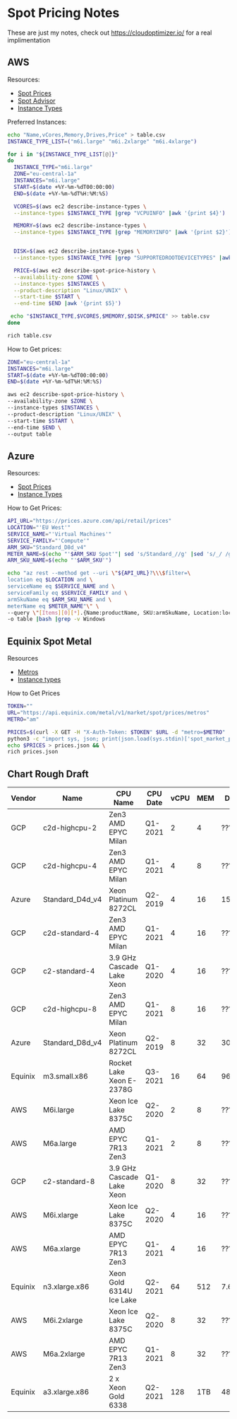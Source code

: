 # Spot Pricing Notes

These are just my notes, check out https://cloudoptimizer.io/ for a real implimentation 
## AWS

Resources:

- [Spot Prices](https://aws.amazon.com/ec2/spot/pricing/)
- [Spot Advisor](https://aws.amazon.com/ec2/spot/instance-advisor/)
- [Instance Types](https://aws.amazon.com/ec2/instance-types/)

Preferred Instances:

```bash
echo "Name,vCores,Memory,Drives,Price" > table.csv
INSTANCE_TYPE_LIST=("m6i.large" "m6i.2xlarge" "m6i.4xlarge")

for i in "${INSTANCE_TYPE_LIST[@]}"
do
  INSTANCE_TYPE="m6i.large"
  ZONE="eu-central-1a"
  INSTANCES="m6i.large"
  START=$(date +%Y-%m-%dT00:00:00)
  END=$(date +%Y-%m-%dT%H:%M:%S)

  VCORES=$(aws ec2 describe-instance-types \
  --instance-types $INSTANCE_TYPE |grep "VCPUINFO" |awk '{print $4}')

  MEMORY=$(aws ec2 describe-instance-types \
  --instance-types $INSTANCE_TYPE |grep "MEMORYINFO" |awk '{print $2}')


  DISK=$(aws ec2 describe-instance-types \
  --instance-types $INSTANCE_TYPE |grep "SUPPORTEDROOTDEVICETYPES" |awk '{print $2}')

  PRICE=$(aws ec2 describe-spot-price-history \
  --availability-zone $ZONE \
  --instance-types $INSTANCES \
  --product-description "Linux/UNIX" \
  --start-time $START \
  --end-time $END |awk '{print $5}')

 echo "$INSTANCE_TYPE,$VCORES,$MEMORY,$DISK,$PRICE" >> table.csv
done

rich table.csv
```


How to Get prices:
```bash
ZONE="eu-central-1a"
INSTANCES="m6i.large"
START=$(date +%Y-%m-%dT00:00:00)
END=$(date +%Y-%m-%dT%H:%M:%S)

aws ec2 describe-spot-price-history \
--availability-zone $ZONE \
--instance-types $INSTANCES \
--product-description "Linux/UNIX" \
--start-time $START \
--end-time $END \
--output table
```

## Azure

Resources:

- [Spot Prices](https://azure.microsoft.com/en-us/pricing/spot-advisor/)
- [Instance Types](https://learn.microsoft.com/en-us/azure/virtual-machines/sizes-general)

How to Get Prices:
```bash
API_URL="https://prices.azure.com/api/retail/prices"
LOCATION="'EU West'"
SERVICE_NAME="'Virtual Machines'"
SERVICE_FAMILY="'Compute'"
ARM_SKU="Standard_D8d_v4"
METER_NAME=$(echo "'$ARM_SKU Spot'"| sed 's/Standard_//g' |sed 's/_/ /g')
ARM_SKU_NAME=$(echo "'$ARM_SKU'")

echo "az rest --method get --uri \"${API_URL}?\\\$filter=\
location eq $LOCATION and \
serviceName eq $SERVICE_NAME and \
serviceFamily eq $SERVICE_FAMILY and \
armSkuName eq $ARM_SKU_NAME and \
meterName eq $METER_NAME"\" \
--query \"[Items][0][*].{Name:productName, SKU:armSkuName, Location:location, Price:retailPrice}\" \
-o table |bash |grep -v Windows

```

## Equinix Spot Metal

Resources
- [Metros](https://metal.equinix.com/developers/docs/locations/metros/)
- [Instance types](https://metal.equinix.com/product/servers/)

How to Get Prices
```bash
TOKEN=""
URL="https://api.equinix.com/metal/v1/market/spot/prices/metros"
METRO="am"

PRICES=$(curl -X GET -H "X-Auth-Token: $TOKEN" $URL -d "metro=$METRO" | \
python3 -c "import sys, json; print(json.load(sys.stdin)['spot_market_prices']['am'])"| sed "s/'/\"/g") && \
echo $PRICES > prices.json && \
rich prices.json
```


## Chart Rough Draft

|Vendor |Name           |CPU Name                 |CPU Date|vCPU|MEM|DISK |Price/hr|
|-------|---------------|-------------------------|--------|----|---|-----|--------|
|GCP    |c2d-highcpu-2  |Zen3 AMD EPYC Milan      |Q1-2021 |2   |4  |???  |$0.0198 |
|GCP    |c2d-highcpu-4  |Zen3 AMD EPYC Milan      |Q1-2021 |4   |8  |???  |$0.0396 |
|Azure  |Standard_D4d_v4|Xeon Platinum 8272CL     |Q2-2019 |4   |16 |150  |$0.04   |
|GCP    |c2d-standard-4 |Zen3 AMD EPYC Milan      |Q1-2021 |4   |16 |???  |$0.04796|
|GCP    |c2-standard-4  |3.9 GHz Cascade Lake Xeon|Q1-2020 |4   |16 |???  |$0.0557 |
|GCP    |c2d-highcpu-8  |Zen3 AMD EPYC Milan      |Q1-2021 |8   |16 |???  |$0.0792 |
|Azure  |Standard_D8d_v4|Xeon Platinum 8272CL     |Q2-2019 |8   |32 |300  |$0.08   |
|Equinix|m3.small.x86   |Rocket Lake Xeon E-2378G |Q3-2021 |16  |64 |960  |$0.11   |
|AWS    |M6i.large      |Xeon Ice Lake 8375C      |Q2-2020 |2   |8  |???  |$0.113  |
|AWS    |M6a.large      |AMD EPYC 7R13 Zen3       |Q1-2021 |2   |8  |???  |$0.113  |
|GCP    |c2-standard-8  |3.9 GHz Cascade Lake Xeon|Q1-2020 |8   |32 |???  |$0.1114 |
|AWS    |M6i.xlarge     |Xeon Ice Lake 8375C      |Q2-2020 |4   |16 |???  |$0.2259 |
|AWS    |M6a.xlarge     |AMD EPYC 7R13 Zen3       |Q1-2021 |4   |16 |???  |$0.2259 |
|Equinix|n3.xlarge.x86  |Xeon Gold 6314U Ice Lake |Q2-2021 |64  |512|7.6TB|$0.45   |
|AWS    |M6i.2xlarge    |Xeon Ice Lake 8375C      |Q2-2020 |8   |32 |???  |$0.4518 |
|AWS    |M6a.2xlarge    |AMD EPYC 7R13 Zen3       |Q1-2021 |8   |32 |???  |$0.4518 |
|Equinix|a3.xlarge.x86  |2 x Xeon Gold 6338       |Q2-2021 |128 |1TB|480GB|$0.75   |
